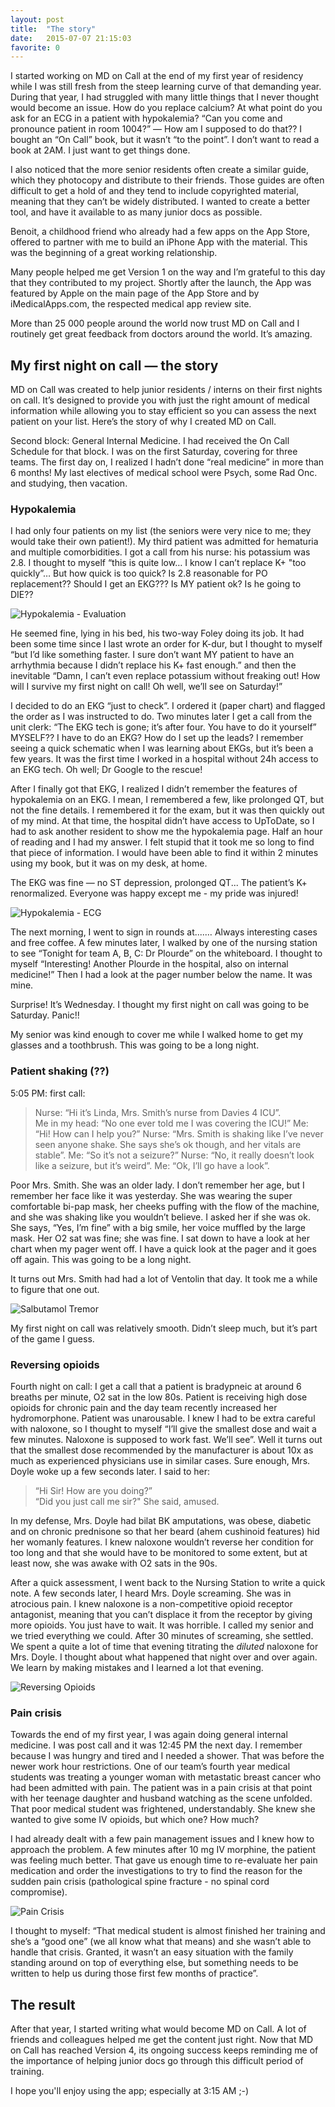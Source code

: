 ```yaml
---
layout: post
title:  "The story"
date:   2015-07-07 21:15:03
favorite: 0
---
```


I started working on MD on Call at the end of my first year of residency while I was still fresh from the steep learning curve of that demanding year. During that year, I had struggled with many little things that I never thought would become an issue.<!--more--> How do you replace calcium? At what point do you ask for an ECG in a patient with hypokalemia? “Can you come and pronounce patient in room 1004?” — How am I supposed to do that??  I bought an “On Call” book, but it wasn’t “to the point”.  I don’t want to read a book at 2AM. I just want to get things done.

I also noticed that the more senior residents often create a similar guide, which they photocopy and distribute to their friends. Those guides are often difficult to get a hold of and they tend to include copyrighted material, meaning that they can’t be widely distributed. I wanted to create a better tool, and have it available to as many junior docs as possible.

Benoit, a childhood friend who already had a few apps on the App Store, offered to partner with me to build an iPhone App with the material. This was the beginning of a great working relationship.

Many people helped me get Version 1 on the way and I’m grateful to this day that they contributed to my project. Shortly after the launch, the App was featured by Apple on the main page of the App Store and by iMedicalApps.com, the respected medical app review site.

More than 25 000 people around the world now trust MD on Call and I routinely get great feedback from doctors around the world.  It’s amazing.

## My first night on call — the story

MD on Call was created to help junior residents / interns on their first nights on call. It’s designed to provide you with just the right amount of medical information while allowing you to stay efficient so you can assess the next patient on your list. Here’s the story of why I created MD on Call.

Second block: General Internal Medicine.  I had received the On Call Schedule for that block. I was on the first Saturday, covering for three teams. The first day on, I realized I hadn’t done “real medicine” in more than 6 months!  My last electives of medical school were Psych, some Rad Onc. and studying, then vacation.

### Hypokalemia

I had only four patients on my list (the seniors were very nice to me; they would take their own patient!). My third patient was admitted for hematuria and multiple comorbidities. I got a call from his nurse: his potassium was 2.8. I thought to myself “this is quite low… I know I can’t replace K+ "too quickly”… But how quick is too quick? Is 2.8 reasonable for PO replacement?? Should I get an EKG??? Is MY patient ok? Is he going to DIE??

![Hypokalemia - Evaluation](/images/blog/hypokalemia-evaluation.jpg)

He seemed fine, lying in his bed, his two-way Foley doing its job. It had been some time since I last wrote an order for K-dur, but I thought to myself “but I’d like something faster. I sure don’t want MY patient to have an arrhythmia because I didn’t replace his K+ fast enough.” and then the inevitable “Damn, I can’t even replace potassium without freaking out! How will I  survive my first night on call! Oh well, we’ll see on Saturday!”

I decided to do an EKG “just to check”. I ordered it (paper chart) and flagged the order as I was instructed to do. Two minutes later I get a call from the unit clerk: “The EKG tech is gone; it’s after four. You have to do it yourself”  MYSELF?? I have to do an EKG?  How do I set up the leads? I remember seeing a quick schematic when I was learning about EKGs, but it’s been a few years. It was the first time I worked in a hospital without 24h access to an EKG tech. Oh well; Dr Google to the rescue!

After I finally got that EKG, I realized I didn’t remember the features of hypokalemia on an EKG. I mean, I remembered a few, like prolonged QT, but not the fine details. I remembered it for the exam, but it was then quickly out of my mind. At that time, the hospital didn’t have access to UpToDate, so I had to ask another resident to show me the hypokalemia page. Half an hour of reading and I had my answer. I felt stupid that it took me so long to find that piece of information. I would have been able to find it within 2 minutes using my book, but it was on my desk, at home.

The EKG was fine — no ST depression, prolonged QT... The patient’s K+ renormalized. Everyone was happy except me -  my pride was injured!

![Hypokalemia - ECG](/images/blog/hypokalemia-ecg.jpg)

The next morning, I went to sign in rounds at....…  Always interesting cases and free coffee. A few minutes later, I walked by one of the nursing station to see “Tonight for team A, B, C: Dr Plourde” on the whiteboard.  I thought to myself “Interesting! Another Plourde in the hospital, also on internal medicine!” Then I had a look at the pager number below the name. It was mine.

Surprise! It’s Wednesday. I thought my first night on call was going to be Saturday. Panic!!

My senior was kind enough to cover me while I walked home to get my glasses and a toothbrush. This was going to be a long night.

### Patient shaking (??)

5:05 PM: first call:

> Nurse: “Hi it’s Linda, Mrs. Smith’s nurse from Davies 4 ICU”.  
> Me in my head: “No one ever told me I was covering the ICU!”
> Me: “Hi! How can I help you?”
> Nurse: “Mrs. Smith is shaking like I’ve never seen anyone shake. She says she’s ok though, and her vitals are stable”.
> Me: “So it’s not a seizure?”
> Nurse: “No, it really doesn’t look like a seizure, but it’s weird”.
> Me: “Ok, I’ll go have a look”.

Poor Mrs. Smith. She was an older lady. I don’t remember her age, but I remember her face like it was yesterday. She was wearing the super comfortable bi-pap mask, her cheeks puffing with the flow of the machine, and she was shaking like you wouldn’t believe. I asked her if she was ok. She says, “Yes, I’m fine” with a big smile, her voice muffled by the large mask. Her O2 sat was fine; she was fine. I sat down to have a look at her chart when my pager went off. I have a quick look at the pager and it goes off again. This was going to be a long night.

It turns out Mrs. Smith had had a lot of Ventolin that day. It took me a while to figure that one out.

![Salbutamol Tremor](/images/blog/salbutamol-tremor.jpg)

My first night on call was relatively smooth. Didn’t sleep much, but it’s part of the game I guess.

### Reversing opioids

Fourth night on call:  I get a call that a patient is bradypneic at around 6 breaths per minute, O2 sat in the low 80s. Patient is receiving high dose opioids for chronic pain and the day team recently increased her hydromorphone. Patient was unarousable. I knew I had to be extra careful with naloxone, so I thought to myself “I’ll give the smallest dose and wait a few minutes. Naloxone is supposed to work fast. We’ll see”. Well it turns out that the smallest dose recommended by the manufacturer is about 10x as much as experienced physicians use in similar cases. Sure enough,  Mrs. Doyle woke up a few seconds later. I said to her:

> “Hi Sir! How are you doing?”  
> “Did you just call me sir?" She said, amused.

In my defense, Mrs. Doyle had bilat BK amputations, was obese, diabetic and on chronic prednisone so that her beard (ahem cushinoid features) hid her womanly features. I knew naloxone wouldn’t reverse her condition for too long and that she would have to be monitored to some extent, but at least now, she was awake with O2 sats in the 90s.

After a quick assessment, I went back to the Nursing Station to write a quick note. A few seconds later, I heard Mrs. Doyle screaming. She was in atrocious pain. I knew naloxone is a non-competitive opioid receptor antagonist, meaning that you can’t displace it from the receptor by giving more opioids. You just have to wait. It was horrible. I called my senior and we tried everything we could. After 30 minutes of screaming, she settled. We spent a quite a lot of time that evening titrating the *diluted* naloxone for Mrs. Doyle. I thought about what happened that night over and over again. We learn by making mistakes and I learned a lot that evening.

![Reversing Opioids](/images/blog/reversing-opioids.jpg)

### Pain crisis

Towards the end of my first year, I was again doing general internal medicine. I was post call and it was 12:45 PM the next day. I remember because I was hungry and tired and I needed a shower. That was before the newer work hour restrictions. One of our team’s fourth year medical students was treating a younger woman with metastatic breast cancer who had been admitted with pain. The patient was in a pain crisis at that point with her teenage daughter and husband watching as the scene unfolded. That poor medical student was frightened, understandably. She knew she wanted to give some IV opioids, but which one? How much?

I had already dealt with a few pain management issues and I knew how to approach the problem. A few minutes after 10 mg IV morphine, the patient was feeling much better. That gave us enough time to re-evaluate her pain medication and order the investigations to try to find the reason for the sudden pain crisis (pathological spine fracture - no spinal cord compromise).

![Pain Crisis](/images/blog/pain-crisis.jpg)

I thought to myself: “That medical student is almost finished her training and she’s a “good one” (we all know what that means) and she wasn’t able to handle that crisis. Granted, it wasn’t an easy situation with the family standing around on top of everything else, but something needs to be written to help us during those first few months of practice”.

## The result

After that year, I started writing what would become MD on Call. A lot of friends and colleagues helped me get the content just right. Now that MD on Call has reached Version 4, its ongoing success keeps reminding me of the importance of helping junior docs go through this difficult period of training.

I hope you'll enjoy using the app; especially at 3:15 AM ;-)